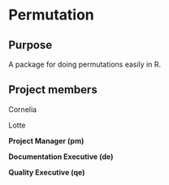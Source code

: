 # Permutation

## Purpose
A package for doing permutations easily in R.

## Project members

Cornelia

Lotte

**Project Manager (pm)**

**Documentation Executive (de)**

**Quality Executive (qe)**
